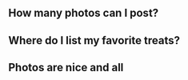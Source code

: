 ## How many photos can I post? 
## Where do I list my favorite treats? 
## Photos are nice and all 
